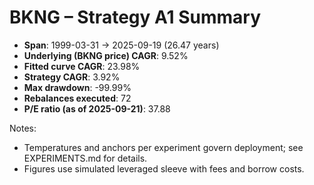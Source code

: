 # BKNG – Strategy A1 Summary

- **Span**: 1999-03-31 → 2025-09-19 (26.47 years)
- **Underlying (BKNG price) CAGR**: 9.52%
- **Fitted curve CAGR**: 23.98%
- **Strategy CAGR**: 3.92%
- **Max drawdown**: -99.99%
- **Rebalances executed**: 72
- **P/E ratio (as of 2025-09-21)**: 37.88

Notes:

- Temperatures and anchors per experiment govern deployment; see EXPERIMENTS.md for details.
- Figures use simulated leveraged sleeve with fees and borrow costs.

